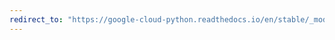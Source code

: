 ```yaml
---
redirect_to: "https://google-cloud-python.readthedocs.io/en/stable/_modules/google/cloud/dataproc_v1/proto/operations_pb2.html"
---
```

